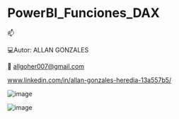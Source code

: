 # PowerBI_Funciones_DAX

📫 
   
   💻Autor: ALLAN GONZALES
   
   📩 allgoher007@gmail.com
   
   www.linkedin.com/in/allan-gonzales-heredia-13a557b5/

![image](https://github.com/user-attachments/assets/11aa2dc0-4eab-4690-9391-8b54cac3f38e)


![image](https://github.com/user-attachments/assets/4df1d001-352d-4b77-abff-846bb59e149b)

